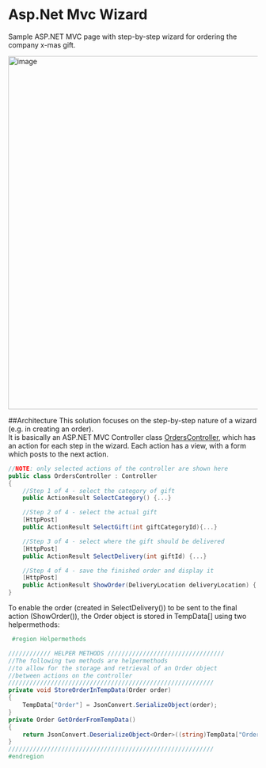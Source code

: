# Asp.Net Mvc Wizard
Sample ASP.NET MVC page with step-by-step wizard for ordering the company x-mas gift.

<img width="713" alt="image" src="https://user-images.githubusercontent.com/3811290/204812610-8a7e1444-ba20-46ea-b8bb-1f030913ae99.png">

##Architecture
This solution focuses on the step-by-step nature of a wizard (e.g. in creating an order).  
It is basically an ASP.NET MVC Controller class [OrdersController](https://github.com/xnafan/AspNetMvcWizardSample/blob/master/AspNetMvcWizardSample/Controllers/OrdersController.cs), which has an action for each step in the wizard.
Each action has a view, with a form which posts to the next action.

```cs
//NOTE: only selected actions of the controller are shown here
public class OrdersController : Controller
{
    //Step 1 of 4 - select the category of gift
    public ActionResult SelectCategory() {...}

    //Step 2 of 4 - select the actual gift
    [HttpPost]
    public ActionResult SelectGift(int giftCategoryId){...}

    //Step 3 of 4 - select where the gift should be delivered
    [HttpPost]
    public ActionResult SelectDelivery(int giftId) {...}

    //Step 4 of 4 - save the finished order and display it
    [HttpPost]
    public ActionResult ShowOrder(DeliveryLocation deliveryLocation) {...}
}
```
To enable the order (created in SelectDelivery()) to be sent to the final action (ShowOrder()), the Order object is stored in TempData[] using two helpermethods:

```cs
 #region Helpermethods

//////////// HELPER METHODS /////////////////////////////////
//The following two methods are helpermethods
//to allow for the storage and retrieval of an Order object
//between actions on the controller
//////////////////////////////////////////////////////////
private void StoreOrderInTempData(Order order)
{
    TempData["Order"] = JsonConvert.SerializeObject(order);
}
private Order GetOrderFromTempData()
{
    return JsonConvert.DeserializeObject<Order>((string)TempData["Order"]);
}
////////////////////////////////////////////////////////// 
#endregion
```
